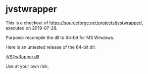 # jvstwrapper

This is a checkout of https://sourceforge.net/projects/jvstwrapper/, executed on 2019-07-28.

Purpose: recompile the dll to 64-bit for MS Windows.

Here is an untested release of the 64-bit dll:

[jVSTwRapper.dll](jVSTwRapper.dll?raw=true)

Use at your own risk.
